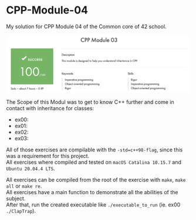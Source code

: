 # CPP-Module-04

My solution for CPP Module 04 of the Common core of 42 school.

![result](https://github.com/tblaase/CPP-Module-03/blob/main/readme_additions/result.png)


The Scope of this Modul was to get to know C++ further and come in contact with inheritance for classes:
- ex00:
- ex01:
- ex02:
- ex03:


All of those exercises are compilable with the `-std=c++98-flag`, since this was a requirement for this project.<br>
All exercises where compiled and tested on `macOS Catalina 10.15.7` and `Ubuntu 20.04.4 LTS`.


All exercises can be compiled from the root of the exercise with `make`, `make all` or `make re`.<br>
All exercises have a main function to demonstrate all the abilities of the subject.<br>
After that, run the created executable like `./executable_to_run` (ie. ex00 `./ClapTrap`).<br>

